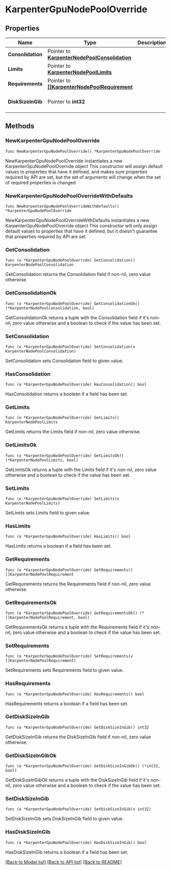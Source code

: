 # KarpenterGpuNodePoolOverride

## Properties

Name | Type | Description | Notes
------------ | ------------- | ------------- | -------------
**Consolidation** | Pointer to [**KarpenterNodePoolConsolidation**](KarpenterNodePoolConsolidation.md) |  | [optional] 
**Limits** | Pointer to [**KarpenterNodePoolLimits**](KarpenterNodePoolLimits.md) |  | [optional] 
**Requirements** | Pointer to [**[]KarpenterNodePoolRequirement**](KarpenterNodePoolRequirement.md) |  | [optional] 
**DiskSizeInGib** | Pointer to **int32** |  | [optional] [default to 100]

## Methods

### NewKarpenterGpuNodePoolOverride

`func NewKarpenterGpuNodePoolOverride() *KarpenterGpuNodePoolOverride`

NewKarpenterGpuNodePoolOverride instantiates a new KarpenterGpuNodePoolOverride object
This constructor will assign default values to properties that have it defined,
and makes sure properties required by API are set, but the set of arguments
will change when the set of required properties is changed

### NewKarpenterGpuNodePoolOverrideWithDefaults

`func NewKarpenterGpuNodePoolOverrideWithDefaults() *KarpenterGpuNodePoolOverride`

NewKarpenterGpuNodePoolOverrideWithDefaults instantiates a new KarpenterGpuNodePoolOverride object
This constructor will only assign default values to properties that have it defined,
but it doesn't guarantee that properties required by API are set

### GetConsolidation

`func (o *KarpenterGpuNodePoolOverride) GetConsolidation() KarpenterNodePoolConsolidation`

GetConsolidation returns the Consolidation field if non-nil, zero value otherwise.

### GetConsolidationOk

`func (o *KarpenterGpuNodePoolOverride) GetConsolidationOk() (*KarpenterNodePoolConsolidation, bool)`

GetConsolidationOk returns a tuple with the Consolidation field if it's non-nil, zero value otherwise
and a boolean to check if the value has been set.

### SetConsolidation

`func (o *KarpenterGpuNodePoolOverride) SetConsolidation(v KarpenterNodePoolConsolidation)`

SetConsolidation sets Consolidation field to given value.

### HasConsolidation

`func (o *KarpenterGpuNodePoolOverride) HasConsolidation() bool`

HasConsolidation returns a boolean if a field has been set.

### GetLimits

`func (o *KarpenterGpuNodePoolOverride) GetLimits() KarpenterNodePoolLimits`

GetLimits returns the Limits field if non-nil, zero value otherwise.

### GetLimitsOk

`func (o *KarpenterGpuNodePoolOverride) GetLimitsOk() (*KarpenterNodePoolLimits, bool)`

GetLimitsOk returns a tuple with the Limits field if it's non-nil, zero value otherwise
and a boolean to check if the value has been set.

### SetLimits

`func (o *KarpenterGpuNodePoolOverride) SetLimits(v KarpenterNodePoolLimits)`

SetLimits sets Limits field to given value.

### HasLimits

`func (o *KarpenterGpuNodePoolOverride) HasLimits() bool`

HasLimits returns a boolean if a field has been set.

### GetRequirements

`func (o *KarpenterGpuNodePoolOverride) GetRequirements() []KarpenterNodePoolRequirement`

GetRequirements returns the Requirements field if non-nil, zero value otherwise.

### GetRequirementsOk

`func (o *KarpenterGpuNodePoolOverride) GetRequirementsOk() (*[]KarpenterNodePoolRequirement, bool)`

GetRequirementsOk returns a tuple with the Requirements field if it's non-nil, zero value otherwise
and a boolean to check if the value has been set.

### SetRequirements

`func (o *KarpenterGpuNodePoolOverride) SetRequirements(v []KarpenterNodePoolRequirement)`

SetRequirements sets Requirements field to given value.

### HasRequirements

`func (o *KarpenterGpuNodePoolOverride) HasRequirements() bool`

HasRequirements returns a boolean if a field has been set.

### GetDiskSizeInGib

`func (o *KarpenterGpuNodePoolOverride) GetDiskSizeInGib() int32`

GetDiskSizeInGib returns the DiskSizeInGib field if non-nil, zero value otherwise.

### GetDiskSizeInGibOk

`func (o *KarpenterGpuNodePoolOverride) GetDiskSizeInGibOk() (*int32, bool)`

GetDiskSizeInGibOk returns a tuple with the DiskSizeInGib field if it's non-nil, zero value otherwise
and a boolean to check if the value has been set.

### SetDiskSizeInGib

`func (o *KarpenterGpuNodePoolOverride) SetDiskSizeInGib(v int32)`

SetDiskSizeInGib sets DiskSizeInGib field to given value.

### HasDiskSizeInGib

`func (o *KarpenterGpuNodePoolOverride) HasDiskSizeInGib() bool`

HasDiskSizeInGib returns a boolean if a field has been set.


[[Back to Model list]](../README.md#documentation-for-models) [[Back to API list]](../README.md#documentation-for-api-endpoints) [[Back to README]](../README.md)


